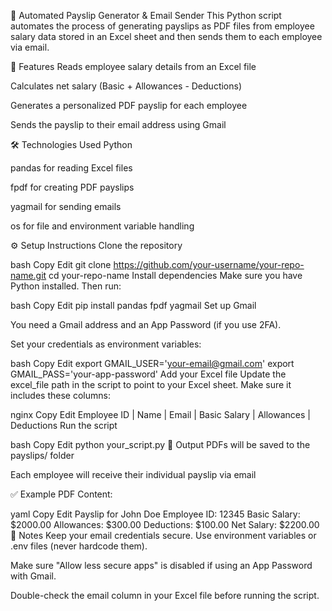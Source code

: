 🧾 Automated Payslip Generator & Email Sender
This Python script automates the process of generating payslips as PDF files from employee salary data stored in an Excel sheet and then sends them to each employee via email.

📌 Features
Reads employee salary details from an Excel file

Calculates net salary (Basic + Allowances - Deductions)

Generates a personalized PDF payslip for each employee

Sends the payslip to their email address using Gmail

🛠️ Technologies Used
Python

pandas for reading Excel files

fpdf for creating PDF payslips

yagmail for sending emails

os for file and environment variable handling

⚙️ Setup Instructions
Clone the repository

bash
Copy
Edit
git clone https://github.com/your-username/your-repo-name.git
cd your-repo-name
Install dependencies
Make sure you have Python installed. Then run:

bash
Copy
Edit
pip install pandas fpdf yagmail
Set up Gmail

You need a Gmail address and an App Password (if you use 2FA).

Set your credentials as environment variables:

bash
Copy
Edit
export GMAIL_USER='your-email@gmail.com'
export GMAIL_PASS='your-app-password'
Add your Excel file
Update the excel_file path in the script to point to your Excel sheet. Make sure it includes these columns:

nginx
Copy
Edit
Employee ID | Name | Email | Basic Salary | Allowances | Deductions
Run the script

bash
Copy
Edit
python your_script.py
📂 Output
PDFs will be saved to the payslips/ folder

Each employee will receive their individual payslip via email

✅ Example
PDF Content:

yaml
Copy
Edit
Payslip for John Doe
Employee ID: 12345
Basic Salary: $2000.00
Allowances: $300.00
Deductions: $100.00
Net Salary: $2200.00
🚨 Notes
Keep your email credentials secure. Use environment variables or .env files (never hardcode them).

Make sure "Allow less secure apps" is disabled if using an App Password with Gmail.

Double-check the email column in your Excel file before running the script.

